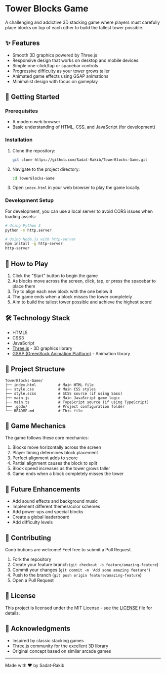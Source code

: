# Tower Blocks Game

A challenging and addictive 3D stacking game where players must carefully place blocks on top of each other to build the tallest tower possible.

## ✨ Features

- Smooth 3D graphics powered by Three.js
- Responsive design that works on desktop and mobile devices
- Simple one-click/tap or spacebar controls
- Progressive difficulty as your tower grows taller
- Animated game effects using GSAP animations
- Minimalist design with focus on gameplay

## 🚀 Getting Started

### Prerequisites

- A modern web browser
- Basic understanding of HTML, CSS, and JavaScript (for development)

### Installation

1. Clone the repository:
   ```bash
   git clone https://github.com/Sadat-Rakib/TowerBlocks-Game.git
   ```

2. Navigate to the project directory:
   ```bash
   cd TowerBlocks-Game
   ```

3. Open `index.html` in your web browser to play the game locally.

### Development Setup

For development, you can use a local server to avoid CORS issues when loading assets:

```bash
# Using Python 3
python -m http.server

# Using Node.js with http-server
npm install -g http-server
http-server
```

## 🎯 How to Play

1. Click the "Start" button to begin the game
2. As blocks move across the screen, click, tap, or press the spacebar to place them
3. Try to align each new block with the one below it
4. The game ends when a block misses the tower completely
5. Aim to build the tallest tower possible and achieve the highest score!

## 🛠️ Technology Stack

- HTML5
- CSS3
- JavaScript
- [Three.js](https://threejs.org/) - 3D graphics library
- [GSAP (GreenSock Animation Platform)](https://greensock.com/gsap/) - Animation library

## 📁 Project Structure

```
TowerBlocks-Game/
├── index.html          # Main HTML file
├── style.css           # Main CSS styles
├── style.scss          # SCSS source (if using Sass)
├── main.js             # Main JavaScript game logic
├── main.ts             # TypeScript source (if using TypeScript)
├── .godo/              # Project configuration folder
└── README.md           # This file
```

## 🧩 Game Mechanics

The game follows these core mechanics:

1. Blocks move horizontally across the screen
2. Player timing determines block placement
3. Perfect alignment adds to score
4. Partial alignment causes the block to split
5. Block speed increases as the tower grows taller
6. Game ends when a block completely misses the tower

## 🔮 Future Enhancements

- Add sound effects and background music
- Implement different themes/color schemes
- Add power-ups and special blocks
- Create a global leaderboard
- Add difficulty levels

## 🤝 Contributing

Contributions are welcome! Feel free to submit a Pull Request.

1. Fork the repository
2. Create your feature branch (`git checkout -b feature/amazing-feature`)
3. Commit your changes (`git commit -m 'Add some amazing feature'`)
4. Push to the branch (`git push origin feature/amazing-feature`)
5. Open a Pull Request

## 📜 License

This project is licensed under the MIT License - see the [LICENSE](LICENSE) file for details.

## 🙏 Acknowledgments

- Inspired by classic stacking games
- Three.js community for the excellent 3D library
- Original concept based on similar arcade games

---

Made with ❤️ by Sadat-Rakib
